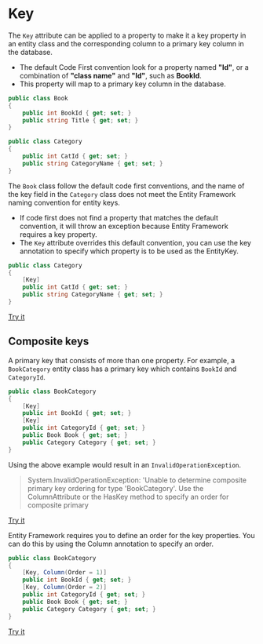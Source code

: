 # Key

The `Key` attribute can be applied to a property to make it a key property in an entity class and the corresponding column to a primary key column in the database. 

 - The default Code First convention look for a property named **"Id"**, or a combination of **"class name"** and **"Id"**, such as **BookId**. 
 - This property will map to a primary key column in the database.

```csharp
public class Book
{
    public int BookId { get; set; }
    public string Title { get; set; }
}

public class Category
{
    public int CatId { get; set; }
    public string CategoryName { get; set; }
}
```

The `Book` class follow the default code first conventions, and the name of the key field in the `Category` class does not meet the Entity Framework naming convention for entity keys.

 - If code first does not find a property that matches the default convention, it will throw an exception because Entity Framework requires a key property. 
 - The `Key` attribute overrides this default convention, you can use the key annotation to specify which property is to be used as the EntityKey.

```csharp
public class Category
{
    [Key]
    public int CatId { get; set; }
    public string CategoryName { get; set; }
}
```

[Try it](https://dotnetfiddle.net/kQAyYp)

## Composite keys

A primary key that consists of more than one property. For example, a `BookCategory` entity class has a primary key which contains `BookId` and `CategoryId`.

```csharp
public class BookCategory
{
    [Key]
    public int BookId { get; set; }
    [Key]
    public int CategoryId { get; set; }
    public Book Book { get; set; }
    public Category Category { get; set; }
}
```

Using the above example would result in an `InvalidOperationException`.

> System.InvalidOperationException: 'Unable to determine composite primary key ordering for type 'BookCategory'. Use the ColumnAttribute or the HasKey method to specify an order for composite primary 

[Try it](https://dotnetfiddle.net/k6kTIb)

Entity Framework requires you to define an order for the key properties. You can do this by using the Column annotation to specify an order.

```csharp
public class BookCategory
{
    [Key, Column(Order = 1)]
    public int BookId { get; set; }
    [Key, Column(Order = 2)]
    public int CategoryId { get; set; }
    public Book Book { get; set; }
    public Category Category { get; set; }
}
```
[Try it](https://dotnetfiddle.net/LIp2Xh)